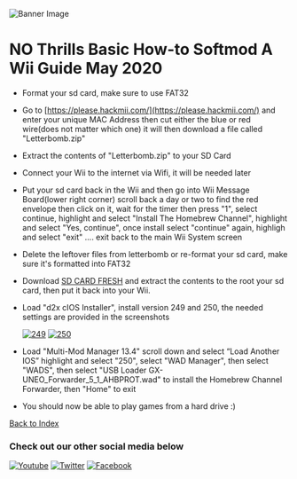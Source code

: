 ![Banner Image](https://WiiMasterRob.github.io/Wii-And-Wii-U-Guides/images/Banner-short.jpg)

# NO Thrills Basic How-to Softmod A Wii Guide May 2020


* Format your sd card, make sure to use FAT32


* Go to [https://please.hackmii.com/](https://please.hackmii.com/) and enter your unique MAC Address then cut either the blue or red wire(does not matter which one) it will then download a file called "Letterbomb.zip"


* Extract the contents of "Letterbomb.zip" to your SD Card


* Connect your Wii to the internet via Wifi, it will be needed later


* Put your sd card back in the Wii and then go into Wii Message Board(lower right corner) scroll back a day or two to find the red envelope then click on it, wait for the timer then press "1", select continue, highlight and select "Install The Homebrew Channel", highlight and select "Yes, continue", once install select "continue" again, highligh and select "exit" .... exit back to the main Wii System screen

* Delete the leftover files from letterbomb or re-format your sd card, make sure it's formatted into FAT32

* Download  [SD CARD FRESH](https://mega.nz/file/jVkRBKrY#apZdW69bSguC3pLKwOosfxdua3hrhb7epMDaQTDUuGE) and extract the contents to the root your sd card, then put it back into your Wii. 


* Load "d2x cIOS Installer", install version 249 and 250, the needed settings are provided in the screenshots
      
   [![249](https://WiiMasterRob.github.io/Wii-And-Wii-U-Guides/images/249thumb.png)](https://WiiMasterRob.github.io/Wii-And-Wii-U-Guides/images/249.jpg) [![250](https://WiiMasterRob.github.io/Wii-And-Wii-U-Guides/images/250thumb.png)](https://WiiMasterRob.github.io/Wii-And-Wii-U-Guides/images/250.jpg)


* Load "Multi-Mod Manager 13.4" scroll down and select “Load Another IOS” highlight and select "250", select "WAD Manager", then select "WADS", then select "USB Loader GX-UNEO_Forwarder_5_1_AHBPROT.wad" to install the Homebrew Channel Forwarder, then "Home" to exit


* You should now be able to play games from a hard drive :)

[Back to Index](https://WiiMasterRob.github.io/Wii-And-Wii-U-Guides/)


### Check out our other social media below

[![Youtube](https://WiiMasterRob.github.io/Wii-And-Wii-U-Guides/images/Youtube.png)](https://www.youtube.com/channel/UColJM59KTw-Ty5SiudsTt6A) [![Twitter](https://WiiMasterRob.github.io/Wii-And-Wii-U-Guides/images/Twitter.png)](https://twitter.com/WiiWiiUModders) [![Facebook](https://WiiMasterRob.github.io/Wii-And-Wii-U-Guides/images/FBlogo.png)](https://www.facebook.com/groups/534583420611589)
